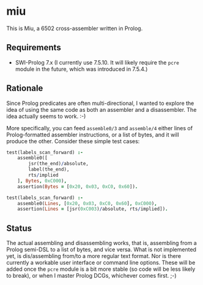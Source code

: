 # miu

This is Miu, a 6502 cross-assembler written in Prolog. 

## Requirements

* SWI-Prolog 7.x (I currently use 7.5.10. It will likely require the `pcre`
  module in the future, which was introduced in 7.5.4.)

## Rationale

Since Prolog predicates are often multi-directional, I wanted to explore the
idea of using the same code as both an assembler and a disassembler. The idea
actually seems to work. :-) 

More specifically, you can feed `assemble0/3` and
`assemble/4` either lines of Prolog-formatted assembler instructions, or a list
of bytes, and it will produce the other. Consider these simple test cases:

```prolog
test(labels_scan_forward) :-
    assemble0([
        jsr(the_end)/absolute,
        label(the_end),
        rts/implied
    ], Bytes, 0xC000),
    assertion(Bytes = [0x20, 0x03, 0xC0, 0x60]).

test(labels_scan_forward) :-
    assemble0(Lines, [0x20, 0x03, 0xC0, 0x60], 0xC000),
    assertion(Lines = [jsr(0xC003)/absolute, rts/implied]).
```

## Status

The actual assembling and disassembling works, that is, assembling from a
Prolog semi-DSL to a list of bytes, and vice versa. What is not implemented
yet, is dis/assembling from/to a more regular text format. Nor is there
currently a workable user interface or command line options. These will be
added once the `pcre` module is a bit more stable (so code will be less likely
to break), or when I master Prolog DCGs, whichever comes first. ;-)
